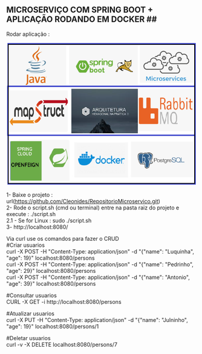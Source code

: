 ## MICROSERVIÇO COM SPRING BOOT + APLICAÇÃO RODANDO EM DOCKER ##  <br/>
Rodar aplicação :  <br/>

 
![Microserviço](images/logo.png)


1- Baixe o projeto : url(https://github.com/Cleonides/RepositorioMicroservico.git)  <br/>
2- Rode o script.sh (cmd ou terminal) entre na pasta raiz do projeto e execute : ./script.sh <br/>
 2.1 - Se for Linux : sudo ./script.sh  <br/>
3- http://localhost:8080/  <br/>

Via curl use os comandos para fazer o CRUD <br/>
#Criar usuarios  <br/>
curl -X POST -H "Content-Type: application/json" -d "{\"name\": \"Luquinha\", \"age\": 19}" localhost:8080/persons <br/>
curl -X POST -H "Content-Type: application/json" -d "{\"name\": \"Pedrinho\", \"age\": 29}" localhost:8080/persons <br/>
curl -X POST -H "Content-Type: application/json" -d "{\"name\": \"Antonio\", \"age\":  39}" localhost:8080/persons <br/>

#Consultar usuarios  <br/>
CURL -X GET -i http://localhost:8080/persons <br/>

#Atualizar usuarios <br/>
curl -X PUT -H "Content-Type: application/json" -d "{\"name\": \"Julninho\", \"age\": 19}" localhost:8080/persons/1  <br/>

#Deletar usuarios <br/>
curl -v -X DELETE localhost:8080/persons/7 <br/>
 
